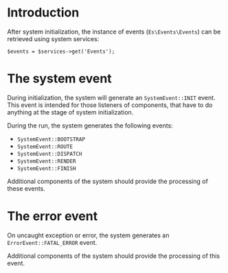 Introduction
============

After system initialization, the instance of events (`Es\Events\Events`) can be 
retrieved using system services:
```
$events = $services->get('Events');
```

# The system event
During initialization, the system will generate an `SystemEvent::INIT` event.
This event is intended for those listeners of components, that have to do 
anything at the stage of system initialization.

During the run, the system generates the following events:

- `SystemEvent::BOOTSTRAP`
- `SystemEvent::ROUTE`
- `SystemEvent::DISPATCH`
- `SystemEvent::RENDER`
- `SystemEvent::FINISH`

Additional components of the system should provide the processing of these 
events.

# The error event
On uncaught exception or error, the system generates an `ErrorEvent::FATAL_ERROR` 
event.

Additional components of the system should provide the processing of this
event.
